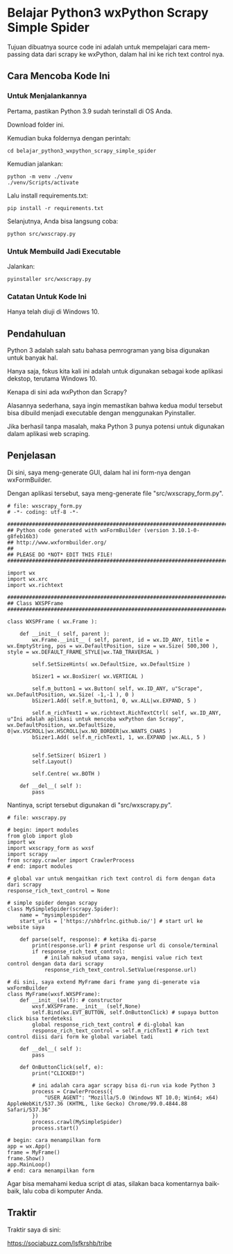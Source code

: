 # Belajar Python3 wxPython Scrapy Simple Spider

Tujuan dibuatnya source code ini adalah untuk mempelajari cara mem-passing data dari scrapy ke wxPython, dalam hal ini ke rich text control nya.

## Cara Mencoba Kode Ini

### Untuk Menjalankannya

Pertama, pastikan Python 3.9 sudah terinstall di OS Anda.

Download folder ini.

Kemudian buka foldernya dengan perintah:

```
cd belajar_python3_wxpython_scrapy_simple_spider
```

Kemudian jalankan:

```
python -m venv ./venv
./venv/Scripts/activate
```

Lalu install requirements.txt:

```
pip install -r requirements.txt 
```

Selanjutnya, Anda bisa langsung coba:

```
python src/wxscrapy.py
```

### Untuk Membuild Jadi Executable

Jalankan:

```
pyinstaller src/wxscrapy.py
```

### Catatan Untuk Kode Ini

Hanya telah diuji di Windows 10.

## Pendahuluan

Python 3 adalah salah satu bahasa pemrograman yang bisa digunakan untuk banyak hal.

Hanya saja, fokus kita kali ini adalah untuk digunakan sebagai kode aplikasi dekstop, terutama Windows 10.

Kenapa di sini ada wxPython dan Scrapy?

Alasannya sederhana, saya ingin memastikan bahwa kedua modul tersebut bisa dibuild menjadi executable dengan menggunakan Pyinstaller.

Jika berhasil tanpa masalah, maka Python 3 punya potensi untuk digunakan dalam aplikasi web scraping.

## Penjelasan

Di sini, saya meng-generate GUI, dalam hal ini form-nya dengan wxFormBuilder.

Dengan aplikasi tersebut, saya meng-generate file "src/wxscrapy_form.py".

```
# file: wxscrapy_form.py
# -*- coding: utf-8 -*-

###########################################################################
## Python code generated with wxFormBuilder (version 3.10.1-0-g8feb16b3)
## http://www.wxformbuilder.org/
##
## PLEASE DO *NOT* EDIT THIS FILE!
###########################################################################

import wx
import wx.xrc
import wx.richtext

###########################################################################
## Class WXSPFrame
###########################################################################

class WXSPFrame ( wx.Frame ):

	def __init__( self, parent ):
		wx.Frame.__init__ ( self, parent, id = wx.ID_ANY, title = wx.EmptyString, pos = wx.DefaultPosition, size = wx.Size( 500,300 ), style = wx.DEFAULT_FRAME_STYLE|wx.TAB_TRAVERSAL )

		self.SetSizeHints( wx.DefaultSize, wx.DefaultSize )

		bSizer1 = wx.BoxSizer( wx.VERTICAL )

		self.m_button1 = wx.Button( self, wx.ID_ANY, u"Scrape", wx.DefaultPosition, wx.Size( -1,-1 ), 0 )
		bSizer1.Add( self.m_button1, 0, wx.ALL|wx.EXPAND, 5 )

		self.m_richText1 = wx.richtext.RichTextCtrl( self, wx.ID_ANY, u"Ini adalah aplikasi untuk mencoba wxPython dan Scrapy", wx.DefaultPosition, wx.DefaultSize, 0|wx.VSCROLL|wx.HSCROLL|wx.NO_BORDER|wx.WANTS_CHARS )
		bSizer1.Add( self.m_richText1, 1, wx.EXPAND |wx.ALL, 5 )


		self.SetSizer( bSizer1 )
		self.Layout()

		self.Centre( wx.BOTH )

	def __del__( self ):
		pass

```

Nantinya, script tersebut digunakan di  "src/wxscrapy.py".

```
# file: wxscrapy.py

# begin: import modules
from glob import glob
import wx
import wxscrapy_form as wxsf
import scrapy
from scrapy.crawler import CrawlerProcess
# end: import modules

# global var untuk mengaitkan rich text control di form dengan data dari scrapy
response_rich_text_control = None

# simple spider dengan scrapy
class MySimpleSpider(scrapy.Spider):
    name = "mysimplespider"
    start_urls = ['https://shbfrlnc.github.io/'] # start url ke website saya

    def parse(self, response): # ketika di-parse
        print(response.url) # print response url di console/terminal
        if response_rich_text_control:
        	# inilah maksud utama saya, mengisi value rich text control dengan data dari scrapy
            response_rich_text_control.SetValue(response.url)

# di sini, saya extend MyFrame dari frame yang di-generate via wxFormBuilder
class MyFrame(wxsf.WXSPFrame):
    def __init__(self): # constructor
        wxsf.WXSPFrame.__init__ (self,None)
        self.Bind(wx.EVT_BUTTON, self.OnButtonClick) # supaya button click bisa terdeteksi
        global response_rich_text_control # di-global kan
        response_rich_text_control = self.m_richText1 # rich text control diisi dari form ke global variabel tadi

    def __del__( self ):
        pass

    def OnButtonClick(self, e):
        print("CLICKED!")
        
        # ini adalah cara agar scrapy bisa di-run via kode Python 3
        process = CrawlerProcess({
            "USER_AGENT": "Mozilla/5.0 (Windows NT 10.0; Win64; x64) AppleWebKit/537.36 (KHTML, like Gecko) Chrome/99.0.4844.88 Safari/537.36"
        })
        process.crawl(MySimpleSpider)
        process.start()

# begin: cara menampilkan form
app = wx.App()
frame = MyFrame()
frame.Show()
app.MainLoop()
# end: cara menampilkan form
```

Agar bisa memahami kedua script di atas, silakan baca komentarnya baik-baik, lalu coba di komputer Anda.

## Traktir

Traktir saya di sini:

https://sociabuzz.com/lsfkrshb/tribe
